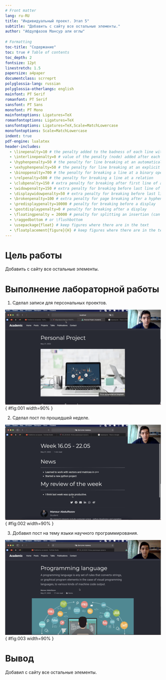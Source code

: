 ```yaml
---
# Front matter
lang: ru-RU
title: "Индивидуальный проект. Этап 5"
subtitle: "Добавить с сайту все остальные элементы."
author: "Абдулфазов Мансур али оглы"

# Formatting
toc-title: "Содержание"
toc: true # Table of contents
toc_depth: 2
fontsize: 12pt
linestretch: 1.5
papersize: a4paper
documentclass: scrreprt
polyglossia-lang: russian
polyglossia-otherlangs: english
mainfont: PT Serif
romanfont: PT Serif
sansfont: PT Sans
monofont: PT Mono
mainfontoptions: Ligatures=TeX
romanfontoptions: Ligatures=TeX
sansfontoptions: Ligatures=TeX,Scale=MatchLowercase
monofontoptions: Scale=MatchLowercase
indent: true
pdf-engine: lualatex
header-includes:
  - \linepenalty=10 # the penalty added to the badness of each line within a paragraph (no associated penalty node) Increasing the value makes tex try to have fewer lines in the paragraph.
  - \interlinepenalty=0 # value of the penalty (node) added after each line of a paragraph.
  - \hyphenpenalty=50 # the penalty for line breaking at an automatically inserted hyphen
  - \exhyphenpenalty=50 # the penalty for line breaking at an explicit hyphen
  - \binoppenalty=700 # the penalty for breaking a line at a binary operator
  - \relpenalty=500 # the penalty for breaking a line at a relation
  - \clubpenalty=150 # extra penalty for breaking after first line of a paragraph
  - \widowpenalty=150 # extra penalty for breaking before last line of a paragraph
  - \displaywidowpenalty=50 # extra penalty for breaking before last line before a display math
  - \brokenpenalty=100 # extra penalty for page breaking after a hyphenated line
  - \predisplaypenalty=10000 # penalty for breaking before a display
  - \postdisplaypenalty=0 # penalty for breaking after a display
  - \floatingpenalty = 20000 # penalty for splitting an insertion (can only be split footnote in standard LaTeX)
  - \raggedbottom # or \flushbottom
  - \usepackage{float} # keep figures where there are in the text
  - \floatplacement{figure}{H} # keep figures where there are in the text
---
```



# Цель работы

Добавить с сайту все остальные элементы.

# Выполнение лабораторной работы

1. Сделал записи для персональных проектов.

![Результат выполнения первого задания](./images_prj05/1.png){ #fig:001 width=90% }

2. Сделал пост по прошедшей неделе.

![Результат выполнения второго задания](./images_prj05/2.png){ #fig:002 width=90% }

3. Добавил пост на тему языки научного программирования.

![Результат выполнения третьего задания](./images_prj05/3.png){ #fig:003 width=90% }


# Вывод

Добавил с сайту все остальные элементы.

